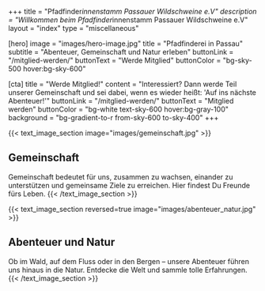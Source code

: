 +++
title = "Pfadfinder*innenstamm Passauer Wildschweine e.V"
description = "Willkommen beim Pfadfinder*innenstamm Passauer Wildschweine e.V"
layout = "index"
type = "miscellaneous"

[hero]
  image = "images/hero-image.jpg"
  title = "Pfadfinderei in Passau"
  subtitle = "Abenteuer, Gemeinschaft und Natur erleben"
  buttonLink = "/mitglied-werden/"
  buttonText = "Werde Mitglied"
  buttonColor = "bg-sky-500 hover:bg-sky-600"

[cta]
  title = "Werde Mitglied!"
  content = "Interessiert? Dann werde Teil unserer Gemeinschaft und sei dabei, wenn es wieder heißt: 'Auf ins nächste Abenteuer!'"
  buttonLink = "/mitglied-werden/"
  buttonText = "Mitglied werden"
  buttonColor = "bg-white text-sky-600 hover:bg-gray-100"
  background = "bg-gradient-to-r from-sky-600 to-sky-400"
+++

{{< text_image_section image="images/gemeinschaft.jpg" >}}
## Gemeinschaft
Gemeinschaft bedeutet für uns, zusammen zu wachsen, einander zu unterstützen und gemeinsame Ziele zu erreichen. Hier findest Du Freunde fürs Leben.
{{< /text_image_section >}}

{{< text_image_section reversed=true image="images/abenteuer_natur.jpg" >}}
## Abenteuer und Natur
Ob im Wald, auf dem Fluss oder in den Bergen – unsere Abenteuer führen uns hinaus in die Natur. Entdecke die Welt und sammle tolle Erfahrungen.
{{< /text_image_section >}}